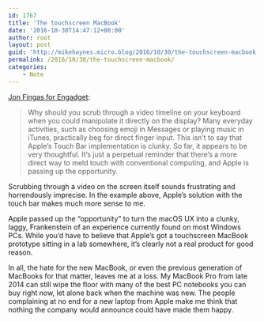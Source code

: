 ```yaml
---
id: 1767
title: 'The touchscreen MacBook'
date: '2016-10-30T14:47:12+00:00'
author: root
layout: post
guid: 'http://mikehaynes.micro.blog/2016/10/30/the-touchscreen-macbook.html'
permalink: /2016/10/30/the-touchscreen-macbook/
categories:
    - Note
---
```


[Jon Fingas for Engadget](https://www.engadget.com/2016/10/28/macbook-pro-underscores-apple-touchscreen-shortcomings/):

> Why should you scrub through a video timeline on your keyboard when you could manipulate it directly on the display? Many everyday activities, such as choosing emoji in Messages or playing music in iTunes, practically beg for direct finger input. This isn’t to say that Apple’s Touch Bar implementation is clunky. So far, it appears to be very thoughtful. It’s just a perpetual reminder that there’s a more direct way to meld touch with conventional computing, and Apple is passing up the opportunity.

Scrubbing through a video on the screen itself sounds frustrating and horrendously imprecise. In the example above, Apple’s solution with the touch bar makes much more sense to me.

Apple passed up the “opportunity” to turn the macOS UX into a clunky, laggy, Frankenstein of an experience currently found on most Windows PCs. While you’d have to believe that Apple’s got a touchscreen MacBook prototype sitting in a lab somewhere, it’s clearly not a real product for good reason.

In all, the hate for the new MacBook, or even the previous generation of MacBooks for that matter, leaves me at a loss. My MacBook Pro from late 2014 can still wipe the floor with many of the best PC notebooks you can buy right now, let alone back when the machine was new. The people complaining at no end for a new laptop from Apple make me think that nothing the company would announce could have made them happy.